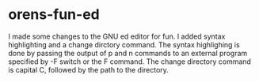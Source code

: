 # orens-fun-ed
I made some changes to the GNU ed editor  for fun. I added syntax highlighting and a change dirctory command.
The syntax highlighing is done by passing the output of p and n commands to an external program specified by -F switch or the F command. 
The change directory command is capital C, followed by the path to the directory.

